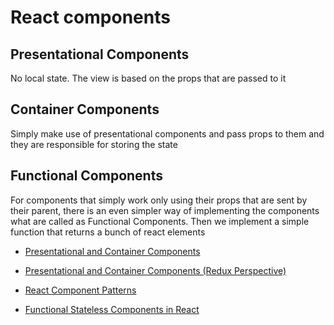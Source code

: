 # React components

## Presentational Components

No local state. The view is based on the props that are passed to it

## Container Components

Simply make use of presentational components and pass props to them and they are responsible for storing the state

## Functional Components

For components that simply work only using their props that are sent by their parent, there is an even simpler way of implementing the components what are called as Functional Components. Then we implement a simple function that returns a bunch of react elements

* [Presentational and Container Components](https://medium.com/@dan_abramov/smart-and-dumb-components-7ca2f9a7c7d0)

* [Presentational and Container Components (Redux Perspective)](https://redux.js.org/basics/usage-with-react)

* [React Component Patterns](https://levelup.gitconnected.com/react-component-patterns-ab1f09be2c82)

* [Functional Stateless Components in React](https://javascriptplayground.com/functional-stateless-components-react/)